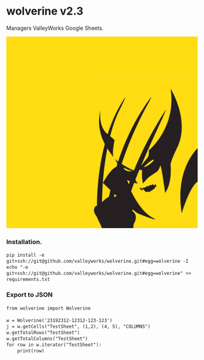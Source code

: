 # wolverine v2.3
Managers ValleyWorks Google Sheets.

![alt text](/logo.png)

### Installation.
```
pip install -e git+ssh://git@github.com/valleyworks/wolverine.git#egg=wolverine -I
echo "-e git+ssh://git@github.com/valleyworks/wolverine.git#egg=wolverine" >> requirements.txt
```

### Export to JSON
```
from wolverine import Wolverine

w = Wolverine('23192312-12312-123-123')
j = w.getCells("TestSheet", (1,2), (4, 5), "COLUMNS")
w.getTotalRows("TestSheet")
w.getTotalColumns("TestSheet")
for row in w.iterator("TestSheet"):
    print(row)
```
